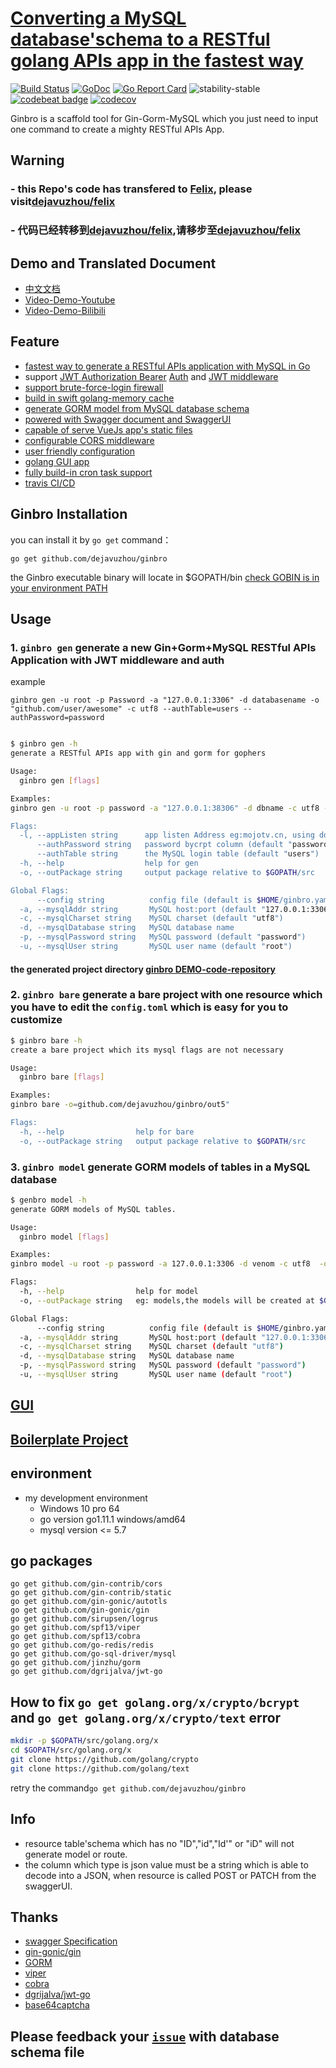 # [Converting a MySQL database'schema to a RESTful golang APIs app in the fastest way](https://github.com/dejavuzhou/ginbro)
[![Build Status](https://travis-ci.org/dejavuzhou/ginbro.svg?branch=master)](https://travis-ci.org/dejavuzhou/ginbro) 
[![GoDoc](http://godoc.org/github.com/dejavuzhou/ginbro?status.svg)](http://godoc.org/github.com/dejavuzhou/ginbro) 
[![Go Report Card](https://goreportcard.com/badge/github.com/dejavuzhou/ginbro)](https://goreportcard.com/report/github.com/dejavuzhou/ginbro)
![stability-stable](https://img.shields.io/badge/stability-stable-brightgreen.svg)
[![codebeat badge](https://codebeat.co/badges/650029a5-fcea-4416-925e-277e2f178e96)](https://codebeat.co/projects/github-com-dejavuzhou-ginbro-master)
[![codecov](https://codecov.io/gh/dejavuzhou/ginbro/branch/master/graph/badge.svg)](https://codecov.io/gh/dejavuzhou/ginbro)

Ginbro is a scaffold tool for Gin-Gorm-MySQL which you just need to input one command to create a mighty RESTful APIs App.
## Warning
### - this Repo's code has transfered to [Felix](https://github.com/dejavuzhou/felix), please visit[dejavuzhou/felix](https://github.com/dejavuzhou/felix)
### - 代码已经转移到[dejavuzhou/felix](https://github.com/dejavuzhou/felix),请移步至[dejavuzhou/felix](https://github.com/dejavuzhou/felix)

## Demo and Translated Document
- [中文文档](readme_zh.md)            
- [Video-Demo-Youtube](https://www.youtube.com/watch?v=TvWQhNKfmCo&feature=youtu.be)
- [Video-Demo-Bilibili](https://www.bilibili.com/video/av36804258/)

## Feature
- [fastest way to generate a RESTful APIs application with MySQL in Go](/boilerplate)
- support [JWT Authorization Bearer](boilerplate/handlers/middleware_jwt.go) [Auth](boilerplate/handlers/handler_auth.go) and [JWT middleware](boilerplate/models/jwt.go)
- [support brute-force-login firewall](boilerplate/models/model_users.go)
- [build in swift golang-memory cache](https://github.com/dejavuzhou/ginbro/blob/master/boilerplate/models/db_memory.go)
- [generate GORM model from MySQL database schema](boilerplate/models)
- [powered with Swagger document and SwaggerUI](boilerplate/swagger)
- [capable of serve VueJs app's static files](boilerplate/static)
- [configurable CORS middleware](boilerplate/handlers/gin_helper.go)
- [user friendly configuration](tpl/config.toml)
- [golang GUI app](gui)
- [fully build-in cron task support](boilerplate/tasks)
- [travis CI/CD](https://travis-ci.org/dejavuzhou/ginbro)
    
## Ginbro Installation
you can install it by `go get` command：
```shell
go get github.com/dejavuzhou/ginbro
```
the Ginbro executable binary will locate in $GOPATH/bin
[check GOBIN is in your environment PATH](https://stackoverflow.com/questions/25216765/gobin-not-set-cannot-run-go-install)

## Usage

### 1. `ginbro gen` generate a new Gin+Gorm+MySQL RESTful APIs Application with JWT middleware and auth
example 

`ginbro gen -u root -p Password -a "127.0.0.1:3306" -d databasename -o "github.com/user/awesome" -c utf8 --authTable=users --authPassword=password`
```bash

$ ginbro gen -h
generate a RESTful APIs app with gin and gorm for gophers

Usage:
  ginbro gen [flags]

Examples:
ginbro gen -u root -p password -a "127.0.0.1:38306" -d dbname -c utf8 --authTable=users --authPassword=pw_column -o=github.com/dejavuzhou/ginbro/out"

Flags:
  -l, --appListen string      app listen Address eg:mojotv.cn, using domain will support gin-TLS (default "127.0.0.1:5555")
      --authPassword string   password bycrpt column (default "password")
      --authTable string      the MySQL login table (default "users")
  -h, --help                  help for gen
  -o, --outPackage string     output package relative to $GOPATH/src

Global Flags:
      --config string          config file (default is $HOME/ginbro.yaml)
  -a, --mysqlAddr string       MySQL host:port (default "127.0.0.1:3306")
  -c, --mysqlCharset string    MySQL charset (default "utf8")
  -d, --mysqlDatabase string   MySQL database name
  -p, --mysqlPassword string   MySQL password (default "password")
  -u, --mysqlUser string       MySQL user name (default "root")
```
#### the generated project directory [ginbro DEMO-code-repository](https://github.com/dejavuzhou/ginbro-son)

### 2. `ginbro bare` generate a bare project with one resource which you have to edit the `config.toml` which is easy for you to customize
```bash
$ ginbro bare -h
create a bare project which its mysql flags are not necessary

Usage:
  ginbro bare [flags]

Examples:
ginbro bare -o=github.com/dejavuzhou/ginbro/out5"

Flags:
  -h, --help                help for bare
  -o, --outPackage string   output package relative to $GOPATH/src
```
### 3. `ginbro model` generate GORM models of tables in a MySQL database
```bash
$ genbro model -h
generate GORM models of MySQL tables.

Usage:
  ginbro model [flags]

Examples:
ginbro model -u root -p password -a 127.0.0.1:3306 -d venom -c utf8  -o=github.com/dejavuzhou/ginbro/out_model

Flags:
  -h, --help                help for model
  -o, --outPackage string   eg: models,the models will be created at $GOPATH/src/models

Global Flags:
      --config string          config file (default is $HOME/ginbro.yaml)
  -a, --mysqlAddr string       MySQL host:port (default "127.0.0.1:3306")
  -c, --mysqlCharset string    MySQL charset (default "utf8")
  -d, --mysqlDatabase string   MySQL database name
  -p, --mysqlPassword string   MySQL password (default "password")
  -u, --mysqlUser string       MySQL user name (default "root")
```
## [GUI](/gui)

## [Boilerplate Project](/boilerplate)

## environment
- my development environment
    - Windows 10 pro 64
    - go version go1.11.1 windows/amd64
    - mysql version <= 5.7

## go packages
```shell
go get github.com/gin-contrib/cors
go get github.com/gin-contrib/static
go get github.com/gin-gonic/autotls
go get github.com/gin-gonic/gin
go get github.com/sirupsen/logrus
go get github.com/spf13/viper
go get github.com/spf13/cobra
go get github.com/go-redis/redis
go get github.com/go-sql-driver/mysql
go get github.com/jinzhu/gorm
go get github.com/dgrijalva/jwt-go
```
## How to fix `go get golang.org/x/crypto/bcrypt` and `go get golang.org/x/crypto/text` error
```bash
mkdir -p $GOPATH/src/golang.org/x
cd $GOPATH/src/golang.org/x
git clone https://github.com/golang/crypto
git clone https://github.com/golang/text
```
retry the command`go get github.com/dejavuzhou/ginbro`

## Info
- resource table'schema which has no "ID","id","Id'" or "iD" will not generate model or route.
- the column which type is json value must be a string which is able to decode into a JSON, when resource is called POST or PATCH from the swaggerUI.
## Thanks
- [swagger Specification](https://swagger.io/specification/)
- [gin-gonic/gin](https://github.com/gin-gonic/gin)
- [GORM](http://gorm.io/)
- [viper](https://github.com/spf13/viper)
- [cobra](https://github.com/spf13/cobra#getting-started)
- [dgrijalva/jwt-go](https://github.com/dgrijalva/jwt-go)
- [base64captcha](https://github.com/mojocn/base64Captcha)
## Please feedback your [`issue`](https://github.com/dejavuzhou/ginbro/issues) with database schema file
